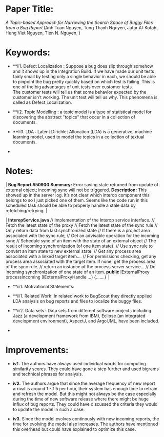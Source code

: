 # Paper Title:
*A Topic-based Approach for Narrowing the Search Space of Buggy Files from a Bug Report* 
(Anh Tuan Nguyen, Tung Thanh Nguyen, Jafar Al-Kofahi, Hung Viet Nguyen, Tien N. Nguyen, )


# Keywords:
* **ii1. Defect Localization : Suppose a bug does slip through somehow and it shows up in the Integration Build. If we have made our unit tests fairly small by testing only a single behavior in each, we should be able to pinpoint the bug pretty quickly based on which test is failing. This is one of the big advantages of unit tests over customer tests. The customer tests will tell us that some behavior expected by the customer isn't working. The unit test will tell us why. This phenomena is called as Defect Localization.

* **ii2. Topic Modelling :  a topic model is a type of statistical model for discovering the abstract "topics" that occur in a collection of documents.

* **Ii3. LDA : Latent Dirichlet Allocation (LDA)  is a generative, machine learning model, used to model the topics in a collection of textual documents.

* 

# Notes:
| **Bug Report #50900**
**Summary:** Error saving state returned from update of external object; incoming sync will not be triggered.
**Description:** This showed up in the server log. It’s not clear which interop component this belongs to so I just picked one of them. Seems like the code run in this scheduled task should be able to properly handle a stale data by refetching/retrying. |

| **InteropService.java**
// Implementation of the Interop service interface. // Fetch the latest state of the proxy
// Fetch the latest state of the sync rule
// Only return data from last synchronized state
// If there is a project area associated with the sync rule,
// Get an advisable operation for the incoming sync
// Schedule sync of an item with the state of an external object
// The result of incoming synchronization (of one item state).
// Use sync rule to convert an item state to new external state.
// Get any process area associated with a linked target item....
// For permissions checking, get any process area associated with the target item. If none, get the process area of the sync rule.
// return an instance of the process server service...
// Do incoming synchronization of one state of an item.
**public** IExternalProxy processIncoming (IExternalProxyHandle ...) {.......} |

* **iii1. Motivational Statements: 
* **iii1.  Related Work: In related work to BugScout they directly applied LDA analysis on bug reports and files to localize the buggy files.

* **iii2. Data sets : Data sets from different software projects including Jazz (a development framework from IBM), Eclipse (an integrated development environment), AspectJ, and ArgoUML, have been included.

* 

# Improvements:
* **iv1.** The authors have always used individual words for computing similarity scores. They could have gone a step further and used bigrams and technical phrases for analysis.
* **iv2.** The authors argue that since the average frequency of new report arrival is around 1 - 1.5 per hour, their system has enough time to retrain and refresh the model. But this might not always be the case especially during the time of new software release where there might be huge influx of bug reports. They could have discussed the criteria they would to update the model in such a case.  

* **iv3.** Since the model evolves continously with new incoming reports, the time for evolving the model also increases. The authors have mentioned this overhead but could have explained to optimize this case.

